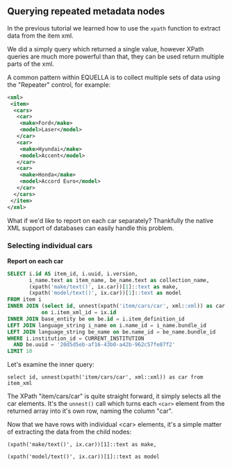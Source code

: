 ## Querying repeated metadata nodes

In the previous tutorial we learned how to use the `xpath` function to extract data from 
the item xml.

We did a simply query which returned a single value, however XPath queries are much more 
powerful than that, they can be used return multiple parts of the xml.

A common pattern within EQUELLA is to collect multiple sets of data using the "Repeater" 
control, for example:

```xml
<xml>
 <item>
  <cars>
   <car>
    <make>Ford</make>
    <model>Laser</model>
   </car>
   <car>
    <make>Hyundai</make>
    <model>Accent</model>
   </car>
   <car>
    <make>Honda</make>
    <model>Accord Euro</model>
   </car>
  </cars>
 </item>
</xml>
```

What if we'd like to report on each car separately? Thankfully the native XML support of 
databases can easily handle this problem.

### Selecting individual cars

**Report on each car**

```sql
SELECT i.id AS item_id, i.uuid, i.version, 
       i_name.text as item_name, be_name.text as collection_name,
       (xpath('make/text()', ix.car))[1]::text as make,
       (xpath('model/text()', ix.car))[1]::text as model
FROM item i 
INNER JOIN (select id, unnest(xpath('item/cars/car', xml::xml)) as car from item_xml) ix 
           on i.item_xml_id = ix.id
INNER JOIN base_entity be on be.id = i.item_definition_id
LEFT JOIN language_string i_name on i.name_id = i_name.bundle_id
LEFT JOIN language_string be_name on be.name_id = be_name.bundle_id
WHERE i.institution_id = CURRENT_INSTITUTION
  AND be.uuid = '20d5d5eb-af16-43b0-a42b-962c57fe87f2'
LIMIT 10
```

Let's examine the inner query:

`select id, unnest(xpath('item/cars/car', xml::xml)) as car from item_xml`

The XPath "item/cars/car" is quite straight forward, it simply selects all the car 
elements. It's the `unnest()` call which turns each `<car>` element from the returned 
array into it's own row, naming the column "car".

Now that we have rows with individual &lt;car&gt; elements, it's a simple matter of 
extracting the data from the child nodes:

`(xpath('make/text()', ix.car))[1]::text as make, `

`(xpath('model/text()', ix.car))[1]::text as model`

